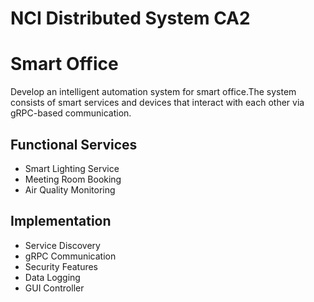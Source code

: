# NCI Distributed System CA2

# Smart Office

Develop an intelligent automation system for smart office.The system consists of smart services and devices that interact with each other via gRPC-based communication. 

## Functional Services
- Smart Lighting Service
- Meeting Room Booking
- Air Quality Monitoring

## Implementation
- Service Discovery
- gRPC Communication
- Security Features
- Data Logging
- GUI Controller
